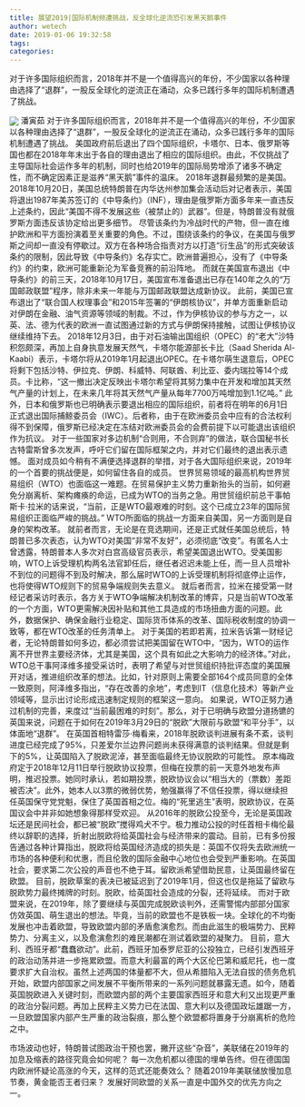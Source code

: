 ```yaml
---
title: 展望2019|国际机制频遭挑战，反全球化逆流恐引发黑天鹅事件
author: wetech
date: 2019-01-06 19:32:58
tags: 
categories: 
---
```

对于许多国际组织而言，2018年并不是一个值得高兴的年份，不少国家以各种理由选择了“退群”，一股反全球化的逆流正在涌动，众多已践行多年的国际机制遭遇了挑战。
<!-- more -->
<img align="center" border="0" src="https://imgcdn.yicai.com/uppics/images/2019/01/b8ce4516b44cff268edc261b9113b404.jpg" />
潘寅茹
对于许多国际组织而言，2018年并不是一个值得高兴的年份，不少国家以各种理由选择了“退群”，一股反全球化的逆流正在涌动，众多已践行多年的国际机制遭遇了挑战。
美国政府前后退出了四个国际组织，卡塔尔、日本、俄罗斯等国也都在2018年年末出于各自的理由退出了相应的国际组织。由此，不仅挑战了主导国际社会运作多年的机制，同时也给2019年的国际局势增添了诸多不确定性，而不确定因素正是滋养“黑天鹅”事件的温床。
2018年退群最频繁的是美国。2018年10月20日，美国总统特朗普在内华达州参加集会活动后对记者表示，美国将退出1987年美苏签订的《中导条约》（INF），理由是俄罗斯方面多年来一直违反上述条约，因此“美国不得不发展这些（被禁止的）武器”。但是，特朗普没有就俄罗斯方面违反该协定给出更多细节。
尽管该条约为冷战时代的产物，但一直在维护欧洲和平方面扮演着至关重要的角色。不过，围绕该条约的争议，在美国与俄罗斯之间却一直没有停歇过。双方在各种场合指责对方以打造“衍生品”的形式突破该条约的限制，因此导致《中导条约》名存实亡。欧洲普遍担心，没有了《中导条约》的约束，欧洲可能重新沦为军备竞赛的前沿阵地。
而就在美国宣布退出《中导条约》的前三天，2018年10月17日，美国宣布准备退出已存在140年之久的“万国邮政联盟”程序，除非未来一年能与万国邮政联盟达成新协议。
此前，美国已宣布退出了“联合国人权理事会”和2015年签署的“伊朗核协议”，并单方面重新启动对伊朗在金融、油气资源等领域的制裁。不过，作为伊核协议的参与方之一，以英、法、德为代表的欧洲一直试图通过新的方式与伊朗保持接触，试图让伊核协议继续维持下去。
2018年12月3日，由于对石油输出国组织（OPEC）的“老大”沙特积怨颇深，再加上自身执意发展天然气，卡塔尔能源部长卡比（Saad Sherida Al-Kaabi）表示，卡塔尔将从2019年1月起退出OPEC。在卡塔尔萌生退意后，OPEC将剩下包括沙特、伊拉克、伊朗、科威特、阿联酋、利比亚、委内瑞拉等14个成员。卡比称，“这一撤出决定反映出卡塔尔希望将其努力集中在开发和增加其天然气产量的计划上，在未来几年将其天然气产量从每年7700万吨增加到1.1亿吨。”
此外，日本和俄罗斯也已明确表示要退出相应的国际组织，前者将在明年的6月1日正式退出国际捕鲸委员会（IWC）。后者称，由于在欧洲委员会中应有的合法权利得不到保障，俄罗斯已经决定在冻结对欧洲委员会的会费前提下以可能退出该组织作为抗议。
对于一些国家对多边机制“合则用，不合则弃”的做法，联合国秘书长古特雷斯曾多次发声，呼吁它们留在国际框架之内，并对它们最终的退出表示遗憾。
面对成员如今稍有不满便选择退群的举措，对于各大国际组织来说，2019年的一个首要的挑战便是，如何留住各自的成员。
世界贸易领域的最高机构世界贸易组织（WTO）也面临这一难题。在贸易保护主义势力重新抬头的当前，如何避免分崩离析、架构瘫痪的命运，已成为WTO的当务之急。用世贸组织前总干事帕斯卡·拉米的话来说，“当前，正是WTO最艰难的时刻。这个已成立23年的国际贸易组织正面临严峻的挑战。”
WTO所面临的挑战一方面来自美国，另一方面则是自身的架构改革。
就前者而言，无论是在竞选期间，还是正式就任美国总统后，特朗普已多次表态，认为WTO对美国“非常不友好”，必须彻底“改变”。有匿名人士曾透露，特朗普本人多次对白宫高级官员表示，希望美国退出WTO。受美国影响，WTO上诉受理机构两名法官卸任后，继任者迟迟未能上任，而一旦人员增补不到位的问题得不到及时解决，那么届时WTO的上诉受理机制将彻底停止运作，也将使得WTO规则下的贸易争端规则失去意义。
就后者而言，拉米在接受第一财经记者采访时表示，各方关于WTO争端解决机制改革的博弈，只是当前WTO改革的一个方面，WTO更需解决因补贴和其他工具造成的市场扭曲方面的问题。此外，数据保护、确保金融行业稳定、国际货币体系的改革、国际税收制度的协调一致等，都在WTO改革的任务清单上。
对于美国的若即若离，拉米告诉第一财经记者，无论特朗普如何多边，都必须尝试把美国留在WTO中，“因为，WTO的运作离不开世界主要经济体，尤其是美国，这个具有如此之大影响力的经济体。”对此，WTO总干事阿泽维多接受采访时，表明了希望与对世贸组织持批评态度的美国展开对话，推进组织改革的想法。比如，针对原则上需要全部164个成员同意的全体一致原则，阿泽维多指出，“存在改善的余地”，考虑到IT（信息化技术）等新产业领域等，显示出讨论形成迅速制定规则的框架这一意向。
如果说，WTO正努力通过机制的完善，来度过“当前最困难的时刻”。那么，对于已明确与欧盟分道扬镳的英国来说，问题在于如何在2019年3月29日的“脱欧”大限前与欧盟“和平分手”，以体面地“退群”。
在英国首相特雷莎·梅看来，2018年脱欧谈判进展有条不紊，谈判进度已经完成了95%，只差爱尔兰边界问题尚未获得满意的谈判结果。但就是剩下的5%，让英国陷入了脱欧泥淖，甚至面临最终无协议脱欧的可能性。
原本梅政府定于2018年12月11日举行脱欧协议投票，但梅在投票的前一天意外地发布声明，推迟投票。她同时承认，若如期投票，脱欧协议会以“相当大的（票数）差距被否决”。此外，她本人以3票的微弱优势，勉强赢得了不信任投票，得以继续担任英国保守党党魁，保住了英国首相之位。梅的“死里逃生”表明，脱欧协议，在英国议会中并非如她想象得那样受欢迎。
从2016年的脱欧公投至今，无论是英国政坛还是民间社会，都已被“脱欧”搅得鸡犬不宁。极力推动公投的时任首相卡梅伦最终以辞职的选择，折射出脱欧将给英国社会与经济带来的震动。目前，已有多份报告通过各种计算指出，脱欧将给英国经济造成的损失是：英国不仅将失去欧洲统一市场的各种便利和优惠，而且伦敦的国际金融中心地位也会受到严重影响。在英国社会，要求第二次公投的声音也不绝于耳。留欧派希望借助民意，让英国最终留在欧盟。
目前，脱欧草案的表决已被延迟到了2019年1月，但这也仅是拖延了留欧与脱欧势力最终摊牌的时刻。脱欧，给英国社会造成的分裂，还将延续。
而对于欧盟来说，在2019年，除了要继续与英国完成脱欧谈判外，还需警惕内部部分国家仿效英国、萌生退出的想法。毕竟，当前的欧盟也不是铁板一块。全球化的不均衡发展也冲击着欧盟，导致欧盟内部的矛盾愈演愈烈。而由此滋生的极端势力、民粹势力、分离主义，以及愈演愈烈的难民潮都在测试着欧盟的凝聚力。
目前，意大利、西班牙都“蠢蠢欲动”。此前，西班牙加泰罗尼亚的公投独立，已经引发西班牙的政治动荡并进一步拖累欧盟。而意大利最富的两个大区伦巴第和威尼托，也一度要求扩大自治权。虽然上述两国的体量都不大，但从希腊陷入无法自拔的债务危机开始，欧盟内部国家之间发展不平衡所带来的一系列问题就暴露无遗。如今，随着英国脱欧进入关键时刻，而欧盟内部的两个主要国家西班牙和意大利又出现更严重的政治分裂问题。再加上民粹主义势力已在法国、意大利以及德国政坛雄踞一方，一旦欧盟国家内部产生严重的政治裂痕，那么整个欧盟都将置身于分崩离析的危险之中。
 
 
市场波动也好，特朗普试图政治干预也罢，撇开这些“杂音”，美联储在2019年的加息及缩表的路径究竟会如何呢？
每一次危机都以德国的埋单告终。但在德国国内欧洲怀疑论高涨的今天，这样的范式还能奏效么？
随着2019年美联储放慢加息节奏，黄金能否王者归来？
发展好同欧盟的关系一直是中国外交的优先方向之一。
